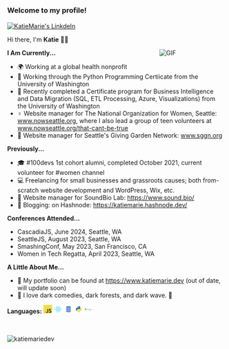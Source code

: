### Welcome to my profile! 

<a href="https://www.linkedin.com/in/katiemariedev/"><img align="center" alt="KatieMarie's LinkdeIn" width="22px" src="https://cdn.jsdelivr.net/npm/simple-icons@v3/icons/linkedin.svg" /></a>

Hi there, I'm **Katie**  👩‍💻 


<img align="right" width="30%" alt="GIF" src="https://c.tenor.com/LUZs3iI4FFwAAAAC/flower-typing.gif"/>


**I Am Currently...**
- 🌍 Working at a global health nonprofit
- 🐍 Working through the Python Programming Certiicate from the University of Washington
- 🎒 Recently completed a Certificate program for Business Intelligence and Data Migration (SQL, ETL Processing, Azure, Visualizations) from the University of Washington 
- ♀️ Website manager for The National Organization for Women, Seattle: www.nowseattle.org, where I also lead a group of teen volunteers at www.nowseattle.org/that-cant-be-true
- 🌱 Website manager for Seattle's Giving Garden Network: www.sggn.org

**Previously...**
- 🎓 #100devs 1st cohort alumni, completed October 2021, current volunteer for #women channel
- 💻 Freelancing for small businesses and grassroots causes; both from-scratch website development and WordPress, Wix, etc. 
- 🧪 Website manager for SoundBio Lab: https://www.sound.bio/
- 📗 Blogging: on Hashnode: https://katiemarie.hashnode.dev/ 

**Conferences Attended...**
- CascadiaJS, June 2024, Seattle, WA
- SeattleJS, August 2023, Seattle, WA
- SmashingConf, May 2023, San Francisco, CA
- Women in Tech Regatta, April 2023, Seattle, WA

**A Little About Me...**
- 📖 My portfolio can be found at https://www.katiemarie.dev (out of date, will update soon)
- 👩 I love dark comedies, dark forests, and dark wave. 🎼

**Languages:**
<code><img height="20" src="https://raw.githubusercontent.com/github/explore/80688e429a7d4ef2fca1e82350fe8e3517d3494d/topics/javascript/javascript.png"></code>
<code><img height="20" src="https://raw.githubusercontent.com/github/explore/80688e429a7d4ef2fca1e82350fe8e3517d3494d/topics/react/react.png"></code>
<code><img height="20" src="https://raw.githubusercontent.com/github/explore/80688e429a7d4ef2fca1e82350fe8e3517d3494d/topics/sql/sql.png"></code>
<code><img height="20" src="https://raw.githubusercontent.com/github/explore/80688e429a7d4ef2fca1e82350fe8e3517d3494d/topics/python/python.png"></code>
<code><img height="20" src="https://raw.githubusercontent.com/github/explore/80688e429a7d4ef2fca1e82350fe8e3517d3494d/topics/mongodb/mongodb.png"></code>

<br>


<p><img align="center" src="https://github-readme-streak-stats.herokuapp.com/?user=katiemariedev" alt="katiemariedev" /></p>
